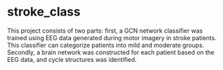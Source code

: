 # stroke_class
This project consists of two parts: first, a GCN network classifier was trained using EEG data generated during motor imagery in stroke patients. This classifier can categorize patients into mild and moderate groups. Secondly, a brain network was constructed for each patient based on the EEG data, and cycle structures was identified.
